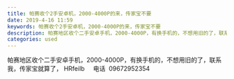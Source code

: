 ```yaml
---
title: 帕赛收个2手安卓机，2000-4000P的来，传家宝不要
date: 2019-4-16 11:59
keywords: 帕赛收个2手安卓机，2000-4000P的来，传家宝不要
description: 帕赛地区收个二手安卓手机，2000-4000P，有换手机的，不想用旧的了，联系我，传家宝就算了，HRfeilb    电话  09672952354
categories: used
---
```

<td class="t_f" id="postmessage_3514496">

帕赛地区收个二手安卓手机，2000-4000P，有换手机的，不想用旧的了，联系我，传家宝就算了， HRfeilb     电话  09672952354</td>

